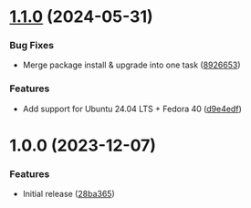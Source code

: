 # [1.1.0](https://github.com/de-it-krachten/ansible-role-chocolatey/compare/v1.0.0...v1.1.0) (2024-05-31)


### Bug Fixes

* Merge package install & upgrade into one task ([8926653](https://github.com/de-it-krachten/ansible-role-chocolatey/commit/89266539cde5eba30760add0f768cdbc7908aa88))


### Features

* Add support for Ubuntu 24.04 LTS + Fedora 40 ([d9e4edf](https://github.com/de-it-krachten/ansible-role-chocolatey/commit/d9e4edf321bd955b49c6b6e873f5e42d0e209ffc))

# 1.0.0 (2023-12-07)


### Features

* Initial release ([28ba365](https://github.com/de-it-krachten/ansible-role-chocolatey/commit/28ba3659d2c0705c5a320fd88bd0265ddec71191))
